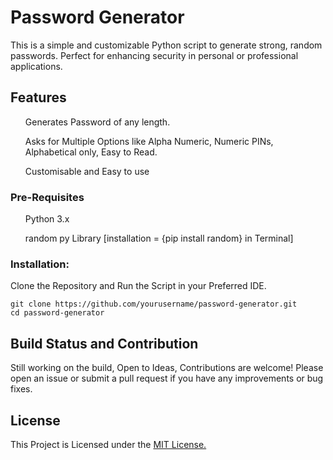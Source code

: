 <H1>Password Generator </H1>
<p>This is a simple and customizable Python script to generate strong, random passwords. Perfect for enhancing security in personal or professional applications.</p>
<H2>Features</H2>
<ul> Generates Password of any length.</ul>
<ul> Asks for Multiple Options like Alpha Numeric, Numeric PINs, Alphabetical only, Easy to Read. </ul>
<ul>Customisable and Easy to use</ul>
<H3>Pre-Requisites</H3>
<ul>Python 3.x</ul>
<ul> random py Library [installation = {pip install random} in Terminal]</ul>
<H3>Installation:</H3>
<p>Clone the Repository and Run the Script in your Preferred IDE.</p>
<code>git clone https://github.com/yourusername/password-generator.git
cd password-generator
</code>
<H2>Build Status and Contribution</H2>
<p> Still working on the build, Open to Ideas, Contributions are welcome! Please open an issue or submit a pull request if you have any improvements or bug fixes.</p>
<H2>License</H2>
<p>This Project is Licensed under the <a href="https://mit-license.org/">  MIT License. </a> </p>



